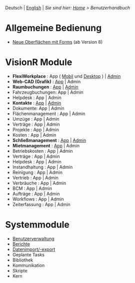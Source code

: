 <!-- TITLE: Benutzerhandbuch -->
<!-- SUBTITLE: Dokumentation der Oberflächen und Module in VisionR für Benutzer -->

Deutsch | [English](../../en/user-guide/user-guide) | *Sie sind hier: [Home](../../home) > Benutzerhandbuch*

# Allgemeine Bedienung

* [Neue Oberflächen mit Forms](general/general) (ab Version 8)

# VisionR Module

* **FlexiWorkplace** : App ( [Mobil](apps/flexi-workplace-mobile) und [Desktop](apps/flexi-workplace) ) | [Admin](admin/flexi-workplace)
* **Web-CAD (Grafik)** : [App](apps/graphics) | Admin
* **Raumbuchungen** : [App](apps/reservations-space) | [Admin](apps/reservations-space)
* Fahrzeugbuchungen: App | Admin
* Helpdesk : App | Admin
* **Kontakte** : [App](apps/contacts) | [Admin](apps/contacts)
* Dokumente: App | Admin
* Flächenmanagement : App | Admin
* Umzüge : App | Admin
* Verträge : App | Admin
* Projekte : App | Admin
* Kosten : App | Admin
* **Schließmanagement** : [App](apps/keys) | [Admin](admin/keys)
* **Mietmanagement** : [App](apps/rentals) | Admin
* Betriebskosten : App | Admin
* Verträge : App | Admin
* Helpdesk : App | Admin
* Instandhaltung : App | Admin
* Reinigung : App | Admin
* Vertrieb : App | Admin
* Verbräuche  : App | Admin
* BCM : App | Admin
* Aufträge : App | Admin
* Workflows : App | Admin
* Zeiterfassung : App | Admin

# Systemmodule

* [Benutzerverwaltung](system/user-management)
* [Berichte](system/reports)
* [Datenimport/-export](system/data-exchange)
* Geplante Tasks
* Bibliothek
* Kommunikation
* Skripte
* Kern
